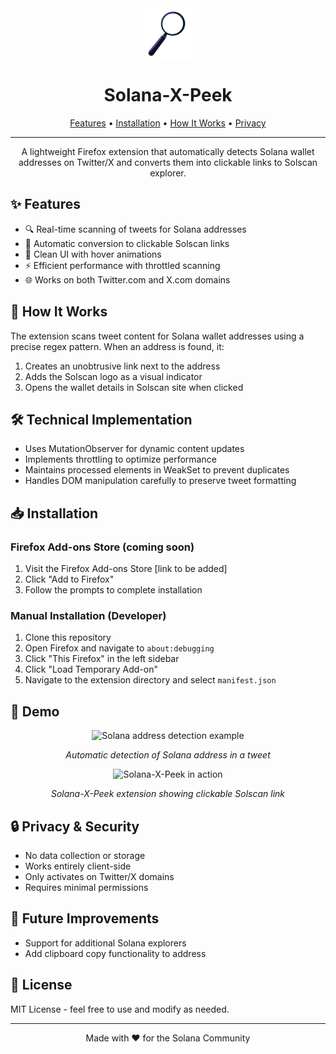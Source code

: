<div align="center">
  <img src="icons/icon-48.png" alt="Solana-X-Peek Icon" width="80" height="80"/>
  
  # Solana-X-Peek
</div>

<div align="center">
  <p>
    <a href="#-features">Features</a> •
    <a href="#-installation">Installation</a> •
    <a href="#-how-it-works">How It Works</a> •
    <a href="#-privacy--security">Privacy</a>
  </p>
</div>

---

<div align="center">
  <p>A lightweight Firefox extension that automatically detects Solana wallet addresses on Twitter/X and converts them into clickable links to Solscan explorer.</p>
</div>

## ✨ Features

- 🔍 Real-time scanning of tweets for Solana addresses
- 🔗 Automatic conversion to clickable Solscan links
- 💫 Clean UI with hover animations
- ⚡ Efficient performance with throttled scanning
- 🌐 Works on both Twitter.com and X.com domains

## 🚀 How It Works

The extension scans tweet content for Solana wallet addresses using a precise regex pattern. When an address is found, it:

1. Creates an unobtrusive link next to the address
2. Adds the Solscan logo as a visual indicator
3. Opens the wallet details in Solscan site when clicked

## 🛠 Technical Implementation

- Uses MutationObserver for dynamic content updates
- Implements throttling to optimize performance
- Maintains processed elements in WeakSet to prevent duplicates
- Handles DOM manipulation carefully to preserve tweet formatting

## 📥 Installation

### Firefox Add-ons Store (coming soon)

1. Visit the Firefox Add-ons Store [link to be added]
2. Click "Add to Firefox"
3. Follow the prompts to complete installation

### Manual Installation (Developer)

1. Clone this repository
2. Open Firefox and navigate to `about:debugging`
3. Click "This Firefox" in the left sidebar
4. Click "Load Temporary Add-on"
5. Navigate to the extension directory and select `manifest.json`

## 📸 Demo

<div align="center">
  <img src="assets/Example-1.png" alt="Solana address detection example" width="600"/>
  <p><em>Automatic detection of Solana address in a tweet</em></p>
  
  <img src="assets/Solanaxpeek-demo.mp4" alt="Solana-X-Peek in action" width="600"/>
  <p><em> Solana-X-Peek extension showing clickable Solscan link</em></p>
</div>

## 🔒 Privacy & Security

- No data collection or storage
- Works entirely client-side
- Only activates on Twitter/X domains
- Requires minimal permissions

## 🔮 Future Improvements

- Support for additional Solana explorers
- Add clipboard copy functionality to address

## 📄 License

MIT License - feel free to use and modify as needed.

---

<div align="center">
  <p>Made with ❤️ for the Solana Community</p>
</div>
